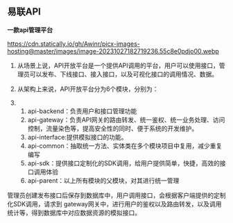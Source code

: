 ## 易联API

**一款api管理平台**

https://cdn.statically.io/gh/Awinr/picx-images-hosting@master/images/image-20231027182719236.55c8e0pdjo00.webp

1. 从场景上说，API开放平台是一个提供API调用的平台，用户可以使用接口，管理员可以发布、下线接口、接入接口，以及可视化接口的调用情况、数据。
2. 从架构上来说，API开放平台分为6个模块，分别为：

1. 1. api-backend：负责用户和接口管理功能
   2. api-gateway：负责API网关的路由转发、统一鉴权、统一业务处理、访问控制，流量染色等，提高安全性的同时、便于系统的开发维护。
   3. api-interface:提供模拟接口的功能。
   4. api-common：抽取统一方法、实体类在多个模块项目中复用，减少重复编写
   5. api-sdk：提供接口定制化的SDK调用，给用户提供简单，快捷，高效的接口调用体验
   6. api-parent：以上所有模块的父模块，对其进行统一管理

管理员创建发布接口后保存到数据库中，用户调用接口，会根据客户端提供的定制化SDK调用，请求到 gateway网关中，进行用户的鉴权以及路由转发，以及调用统计等，得到数据库中对应数据资源的模拟接口。